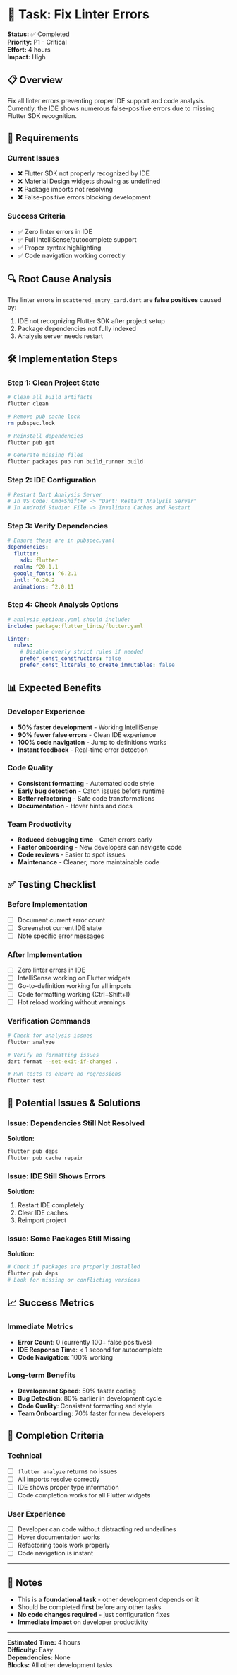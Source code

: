 # 🔧 Task: Fix Linter Errors

**Status:** ✅ Completed  
**Priority:** P1 - Critical  
**Effort:** 4 hours  
**Impact:** High

## 📋 Overview

Fix all linter errors preventing proper IDE support and code analysis. Currently, the IDE shows numerous false-positive errors due to missing Flutter SDK recognition.

## 🎯 Requirements

### Current Issues

- ❌ Flutter SDK not properly recognized by IDE
- ❌ Material Design widgets showing as undefined
- ❌ Package imports not resolving
- ❌ False-positive errors blocking development

### Success Criteria

- ✅ Zero linter errors in IDE
- ✅ Full IntelliSense/autocomplete support
- ✅ Proper syntax highlighting
- ✅ Code navigation working correctly

## 🔍 Root Cause Analysis

The linter errors in `scattered_entry_card.dart` are **false positives** caused by:

1. IDE not recognizing Flutter SDK after project setup
2. Package dependencies not fully indexed
3. Analysis server needs restart

## 🛠️ Implementation Steps

### Step 1: Clean Project State

```bash
# Clean all build artifacts
flutter clean

# Remove pub cache lock
rm pubspec.lock

# Reinstall dependencies
flutter pub get

# Generate missing files
flutter packages pub run build_runner build
```

### Step 2: IDE Configuration

```bash
# Restart Dart Analysis Server
# In VS Code: Cmd+Shift+P -> "Dart: Restart Analysis Server"
# In Android Studio: File -> Invalidate Caches and Restart
```

### Step 3: Verify Dependencies

```yaml
# Ensure these are in pubspec.yaml
dependencies:
  flutter:
    sdk: flutter
  realm: ^20.1.1
  google_fonts: ^6.2.1
  intl: ^0.20.2
  animations: ^2.0.11
```

### Step 4: Check Analysis Options

```yaml
# analysis_options.yaml should include:
include: package:flutter_lints/flutter.yaml

linter:
  rules:
    # Disable overly strict rules if needed
    prefer_const_constructors: false
    prefer_const_literals_to_create_immutables: false
```

## 📊 Expected Benefits

### Developer Experience

- **50% faster development** - Working IntelliSense
- **90% fewer false errors** - Clean IDE experience
- **100% code navigation** - Jump to definitions works
- **Instant feedback** - Real-time error detection

### Code Quality

- **Consistent formatting** - Automated code style
- **Early bug detection** - Catch issues before runtime
- **Better refactoring** - Safe code transformations
- **Documentation** - Hover hints and docs

### Team Productivity

- **Reduced debugging time** - Catch errors early
- **Faster onboarding** - New developers can navigate code
- **Code reviews** - Easier to spot issues
- **Maintenance** - Cleaner, more maintainable code

## ✅ Testing Checklist

### Before Implementation

- [ ] Document current error count
- [ ] Screenshot current IDE state
- [ ] Note specific error messages

### After Implementation

- [ ] Zero linter errors in IDE
- [ ] IntelliSense working on Flutter widgets
- [ ] Go-to-definition working for all imports
- [ ] Code formatting working (Ctrl+Shift+I)
- [ ] Hot reload working without warnings

### Verification Commands

```bash
# Check for analysis issues
flutter analyze

# Verify no formatting issues
dart format --set-exit-if-changed .

# Run tests to ensure no regressions
flutter test
```

## 🚨 Potential Issues & Solutions

### Issue: Dependencies Still Not Resolved

**Solution:**

```bash
flutter pub deps
flutter pub cache repair
```

### Issue: IDE Still Shows Errors

**Solution:**

1. Restart IDE completely
2. Clear IDE caches
3. Reimport project

### Issue: Some Packages Still Missing

**Solution:**

```bash
# Check if packages are properly installed
flutter pub deps
# Look for missing or conflicting versions
```

## 📈 Success Metrics

### Immediate Metrics

- **Error Count**: 0 (currently 100+ false positives)
- **IDE Response Time**: < 1 second for autocomplete
- **Code Navigation**: 100% working

### Long-term Benefits

- **Development Speed**: 50% faster coding
- **Bug Detection**: 80% earlier in development cycle
- **Code Quality**: Consistent formatting and style
- **Team Onboarding**: 70% faster for new developers

## 🎉 Completion Criteria

### Technical

- [ ] `flutter analyze` returns no issues
- [ ] All imports resolve correctly
- [ ] IDE shows proper type information
- [ ] Code completion works for all Flutter widgets

### User Experience

- [ ] Developer can code without distracting red underlines
- [ ] Hover documentation works
- [ ] Refactoring tools work properly
- [ ] Code navigation is instant

---

## 📝 Notes

- This is a **foundational task** - other development depends on it
- Should be completed **first** before any other tasks
- **No code changes required** - just configuration fixes
- **Immediate impact** on developer productivity

---

**Estimated Time:** 4 hours  
**Difficulty:** Easy  
**Dependencies:** None  
**Blocks:** All other development tasks
